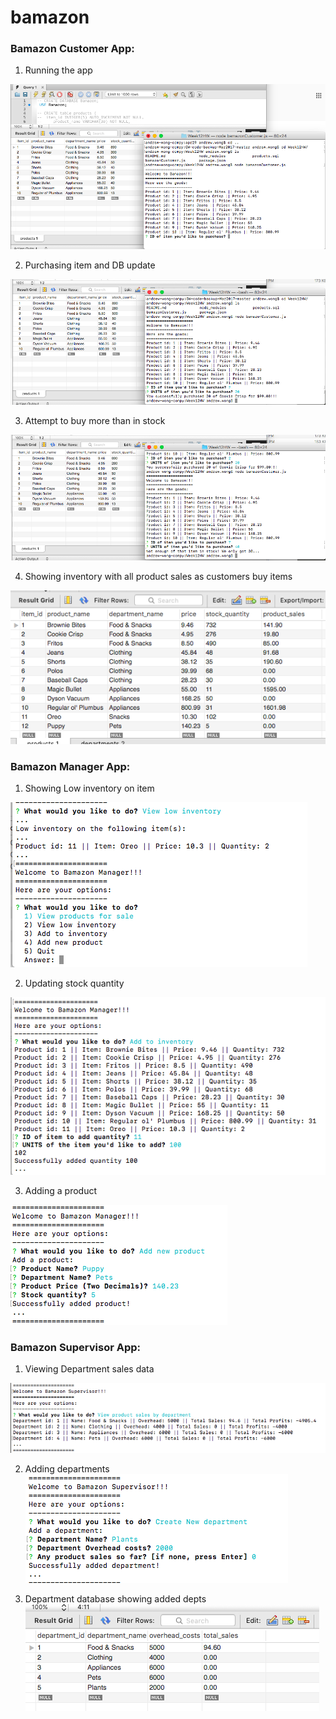# bamazon

### Bamazon Customer App:
1. Running the app

![customer 1](/screenshots/customer_1.png)

2. Purchasing item and DB update

![customer 2](/screenshots/customer_2.png)

3. Attempt to buy more than in stock

![customer 3](/screenshots/customer_3.png)

4. Showing inventory with all product sales as customers buy items

![purchases add](/screenshots/customer_4.png)

### Bamazon Manager App:
1. Showing Low inventory on item

![low inv](/screenshots/manager_1.png)

2. Updating stock quantity

![stock quant](/screenshots/manager_2.png)

3. Adding a product

![product add](/screenshots/manager_3.png)

### Bamazon Supervisor App:
1. Viewing Department sales data

![deparments](/screenshots/supervisor_1.png)

2. Adding departments
![add dept](/screenshots/supervisor_2.png)

3. Department database showing added depts
![database](/screenshots/supervisor_2b.png)
